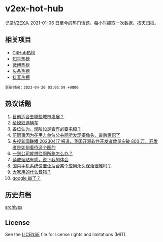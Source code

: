 # v2ex-hot-hub

 记录[V2EX](https://www.v2ex.com/)从 2021-01-06 日至今的热门话题。每小时抓取一次数据，按天[归档](archives)。
 
 ## 相关项目

- [GitHub热榜](https://github.com/snaildev/github-hot-hub)
- [知乎热榜](https://github.com/snaildev/zhihu-hot-hub)
- [微博热榜](https://github.com/snaildev/weibo-hot-hub)
- [头条热榜](https://github.com/snaildev/toutiao-hot-hub)
- [抖音热榜](https://github.com/snaildev/douyin-hot-hub)


 `更新时间：2023-04-20 03:03:59 +0800`

## 热议话题

1. [目前适合去哪些城市发展？](https://www.v2ex.com/t/933678)
1. [给媳妇选辆车](https://www.v2ex.com/t/933728)
1. [各位认为，现阶段是否有必要屯粮？](https://www.v2ex.com/t/933723)
1. [前同事因为在甲方单位公共厕所发现摄像头，最后离职了](https://www.v2ex.com/t/933631)
1. [央视新闻联播 20230417 报道，我国开源软件开发者数量突破 800 万，开发者是如何看待这个图的](https://www.v2ex.com/t/933743)
1. [一到公司就想往厕所跑怎么办？](https://www.v2ex.com/t/933623)
1. [读戒烟贴有感，说下我的体会](https://www.v2ex.com/t/933642)
1. [国内手机系统设置让后台某个应用永久保活很难吗？](https://www.v2ex.com/t/933652)
1. [大家用的什么音箱？](https://www.v2ex.com/t/933752)
1. [google 崩了？](https://www.v2ex.com/t/933636)

## 历史归档

[archives](archives)

## License

See the [LICENSE](LICENSE) file for license rights and limitations (MIT).
